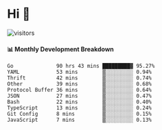 # Hi 👋
 
![visitors](https://visitor-badge.glitch.me/badge?page_id=sorcererxw.sorcererx)

#### 📊 Monthly Development Breakdown

<!--START_SECTION:waka-->
```text
Go              90 hrs 43 mins █████████▓ 95.27%
YAML            53 mins        ▒░░░░░░░░░ 0.94%
Thrift          42 mins        ▒░░░░░░░░░ 0.74%
Other           39 mins        ▒░░░░░░░░░ 0.68%
Protocol Buffer 36 mins        ▒░░░░░░░░░ 0.64%
JSON            27 mins        ▒░░░░░░░░░ 0.47%
Bash            22 mins        ▒░░░░░░░░░ 0.40%
TypeScript      13 mins        ▒░░░░░░░░░ 0.24%
Git Config      8 mins         ▒░░░░░░░░░ 0.15%
JavaScript      7 mins         ▒░░░░░░░░░ 0.13%
```
<!--END_SECTION:waka-->
